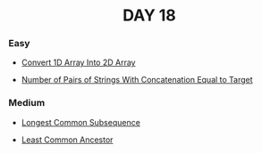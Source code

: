 <h1 align="center"> 
DAY 18
</h1>

### Easy

- [Convert 1D Array Into 2D Array](https://github.com/asthakri50/100_DAYS_OF_CODE/blob/main/Day018/2.java)

- [Number of Pairs of Strings With Concatenation Equal to Target](https://github.com/asthakri50/100_DAYS_OF_CODE/blob/main/Day018/3.java)

### Medium

- [Longest Common Subsequence](https://github.com/asthakri50/100_DAYS_OF_CODE/blob/main/Day018/1.java)

- [Least Common Ancestor](https://github.com/asthakri50/100_DAYS_OF_CODE/blob/main/Day018/4.java)
